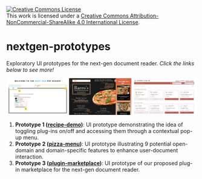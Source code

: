 <a rel="license" href="http://creativecommons.org/licenses/by-nc-sa/4.0/"><img alt="Creative Commons License" style="border-width:0" src="https://i.creativecommons.org/l/by-nc-sa/4.0/88x31.png" /></a><br />This work is licensed under a <a rel="license" href="http://creativecommons.org/licenses/by-nc-sa/4.0/">Creative Commons Attribution-NonCommercial-ShareAlike 4.0 International License</a>.

# nextgen-prototypes
Exploratory UI prototypes for the next-gen document reader. _Click the links below to see more!_

![Overview of prototypes](img/All%20prototypes.png)

1. **Prototype 1 ([recipe-demo](recipe-demo))**: UI prototype demonstrating the idea of toggling plug-ins on/off and accessing them through a contextual pop-up menu.
2. **Prototype 2 ([pizza-menu](pizza-menu))**: UI prototype illustrating 9 potential open-domain and domain-specific features to enhance user-document interaction.
3. **Prototype 3 ([plugin-marketplace](plugin-marketplace))**: UI prototype of our proposed plug-in marketplace for the next-gen document reader.
